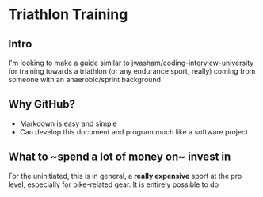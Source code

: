 # Triathlon Training

## Intro
I'm looking to make a guide similar to [jwasham/coding-interview-university](https://github.com/jwasham/coding-interview-university) for training towards a triathlon (or any endurance sport, really) coming from someone with an anaerobic/sprint background.

## Why GitHub?
- Markdown is easy and simple
- Can develop this document and program much like a software project

## What to ~spend a lot of money on~ invest in
For the uninitiated, this is in general, a **really expensive** sport at the pro level, especially for bike-related gear. It is entirely possible to do 
